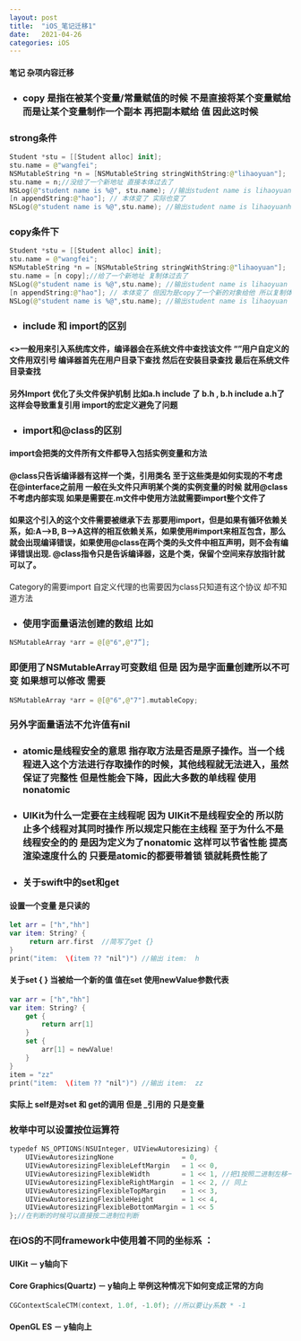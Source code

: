 ```yaml
---
layout: post
title:  "iOS_笔记迁移1"
date:   2021-04-26
categories: iOS
---
```

#### 笔记 杂项内容迁移    
* ### copy 是指在被某个变量/常量赋值的时候 不是直接将某个变量赋给 而是让某个变量制作一个副本 再把副本赋给 值 因此这时候
### strong条件
``` swift
Student *stu = [[Student alloc] init];
stu.name = @"wangfei";
NSMutableString *n = [NSMutableString stringWithString:@"lihaoyuan"];
stu.name = n;//没给了一个新地址 直接本体过去了
NSLog(@"student name is %@", stu.name); //输出student name is lihaoyuan
[n appendString:@"hao"]; // 本体变了 实际也变了
NSLog(@"student name is %@",stu.name); //输出student name is lihaoyuanhao
```
### copy条件下
``` swift
Student *stu = [[Student alloc] init];
stu.name = @"wangfei";
NSMutableString *n = [NSMutableString stringWithString:@"lihaoyuan"];
stu.name = [n copy];//给了一个新地址 复制体过去了
NSLog(@"student name is %@",stu.name); //输出student name is lihaoyuan
[n appendString:@"hao"]; // 本体变了 但因为是copy了一个新的对象给他 所以复制体不变
NSLog(@"student name is %@",stu.name); //输出student name is lihaoyuan
```

* ### include 和 import的区别
#### <>一般用来引入系统库文件，编译器会在系统文件中查找该文件 “”用户自定义的文件用双引号 编译器首先在用户目录下查找 然后在安装目录查找 最后在系统文件目录查找 
#### 另外Import 优化了头文件保护机制 比如a.h include 了 b.h , b.h include a.h了 这样会导致重复引用 import的宏定义避免了问题
* ### import和@class的区别
#### import会把类的文件所有文件都导入包括实例变量和方法
#### @class只告诉编译器有这样一个类，引用类名 至于这些类是如何实现的不考虑 在@interface之前用 一般在头文件只声明某个类的实例变量的时候 就用@class不考虑内部实现 如果是需要在.m文件中使用方法就需要import整个文件了
#### 如果这个引入的这个文件需要被继承下去 那要用import，但是如果有循环依赖关系，如:A–>B, B–>A这样的相互依赖关系，如果使用#import来相互包含，那么就会出现编译错误，如果使用@class在两个类的头文件中相互声明，则不会有编译错误出现. @class指令只是告诉编译器，这是个类，保留个空间来存放指针就可以了。
Category的需要import 自定义代理的也需要因为class只知道有这个协议 却不知道方法

* ### 使用字面量语法创建的数组 比如
```swift
NSMutableArray *arr = @[@"6",@"7”];
```
### 即便用了NSMutableArray可变数组 但是 因为是字面量创建所以不可变 如果想可以修改 需要 
``` swift 
NSMutableArray *arr = @[@"6",@"7"].mutableCopy;
```
### 另外字面量语法不允许值有nil

* ### atomic是线程安全的意思 指存取方法是否是原子操作。当一个线程进入这个方法进行存取操作的时候，其他线程就无法进入，虽然保证了完整性 但是性能会下降，因此大多数的单线程 使用nonatomic

* ### UIKit为什么一定要在主线程呢 因为 UIKit不是线程安全的 所以防止多个线程对其同时操作 所以规定只能在主线程 至于为什么不是线程安全的的 是因为定义为了nonatomic 这样可以节省性能 提高渲染速度什么的 只要是atomic的都要带着锁 锁就耗费性能了

* ### 关于swift中的set和get
#### 设置一个变量 是只读的
```swift
let arr = ["h","hh"]
var item: String? {
     return arr.first  //简写了get {}
}
print("item:  \(item ?? "nil")") //输出 item:  h
```
#### 关于set { } 当被给一个新的值 值在set 使用newValue参数代表
```swift
var arr = ["h","hh"]
var item: String? {
    get {
        return arr[1]  
    }
    set {
        arr[1] = newValue!
    }
}
item = "zz"
print("item:  \(item ?? "nil")") //输出 item:  zz
```
#### 实际上 self是对set 和 get的调用 但是 _引用的 只是变量

### 枚举中可以设置按位运算符 
``` swift
typedef NS_OPTIONS(NSUInteger, UIViewAutoresizing) {
    UIViewAutoresizingNone                 = 0,
    UIViewAutoresizingFlexibleLeftMargin   = 1 << 0,
    UIViewAutoresizingFlexibleWidth        = 1 << 1, //把1按照二进制左移一位 就是 10 十进制是2
    UIViewAutoresizingFlexibleRightMargin  = 1 << 2, // 同上
    UIViewAutoresizingFlexibleTopMargin    = 1 << 3,
    UIViewAutoresizingFlexibleHeight       = 1 << 4,
    UIViewAutoresizingFlexibleBottomMargin = 1 << 5
};//在判断的时候可以直接按二进制位判断
```
### 在iOS的不同framework中使用着不同的坐标系 ：
#### UIKit － y轴向下
#### Core Graphics(Quartz) － y轴向上 举例这种情况下如何变成正常的方向      
```swift
CGContextScaleCTM(context, 1.0f, -1.0f); //所以要让y系数 * -1
```
#### OpenGL ES － y轴向上











